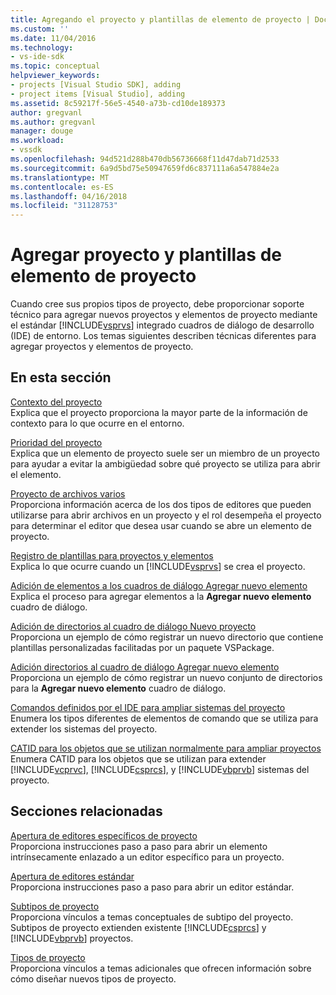```yaml
---
title: Agregando el proyecto y plantillas de elemento de proyecto | Documentos de Microsoft
ms.custom: ''
ms.date: 11/04/2016
ms.technology:
- vs-ide-sdk
ms.topic: conceptual
helpviewer_keywords:
- projects [Visual Studio SDK], adding
- project items [Visual Studio], adding
ms.assetid: 8c59217f-56e5-4540-a73b-cd10de189373
author: gregvanl
ms.author: gregvanl
manager: douge
ms.workload:
- vssdk
ms.openlocfilehash: 94d521d288b470db56736668f11d47dab71d2533
ms.sourcegitcommit: 6a9d5bd75e50947659fd6c837111a6a547884e2a
ms.translationtype: MT
ms.contentlocale: es-ES
ms.lasthandoff: 04/16/2018
ms.locfileid: "31128753"
---
```

# <a name="adding-project-and-project-item-templates"></a>Agregar proyecto y plantillas de elemento de proyecto
Cuando cree sus propios tipos de proyecto, debe proporcionar soporte técnico para agregar nuevos proyectos y elementos de proyecto mediante el estándar [!INCLUDE[vsprvs](../../code-quality/includes/vsprvs_md.md)] integrado cuadros de diálogo de desarrollo (IDE) de entorno. Los temas siguientes describen técnicas diferentes para agregar proyectos y elementos de proyecto.  
  
## <a name="in-this-section"></a>En esta sección  
 [Contexto del proyecto](../../extensibility/internals/project-context.md)  
 Explica que el proyecto proporciona la mayor parte de la información de contexto para lo que ocurre en el entorno.  
  
 [Prioridad del proyecto](../../extensibility/internals/project-priority.md)  
 Explica que un elemento de proyecto suele ser un miembro de un proyecto para ayudar a evitar la ambigüedad sobre qué proyecto se utiliza para abrir el elemento.  
  
 [Proyecto de archivos varios](../../extensibility/internals/miscellaneous-files-project.md)  
 Proporciona información acerca de los dos tipos de editores que pueden utilizarse para abrir archivos en un proyecto y el rol desempeña el proyecto para determinar el editor que desea usar cuando se abre un elemento de proyecto.  
  
 [Registro de plantillas para proyectos y elementos](../../extensibility/internals/registering-project-and-item-templates.md)  
 Explica lo que ocurre cuando un [!INCLUDE[vsprvs](../../code-quality/includes/vsprvs_md.md)] se crea el proyecto.  
  
 [Adición de elementos a los cuadros de diálogo Agregar nuevo elemento](../../extensibility/internals/adding-items-to-the-add-new-item-dialog-boxes.md)  
 Explica el proceso para agregar elementos a la **Agregar nuevo elemento** cuadro de diálogo.  
  
 [Adición de directorios al cuadro de diálogo Nuevo proyecto](../../extensibility/internals/adding-directories-to-the-new-project-dialog-box.md)  
 Proporciona un ejemplo de cómo registrar un nuevo directorio que contiene plantillas personalizadas facilitadas por un paquete VSPackage.  
  
 [Adición directorios al cuadro de diálogo Agregar nuevo elemento](../../extensibility/internals/adding-directories-to-the-add-new-item-dialog-box.md)  
 Proporciona un ejemplo de cómo registrar un nuevo conjunto de directorios para la **Agregar nuevo elemento** cuadro de diálogo.  
  
 [Comandos definidos por el IDE para ampliar sistemas del proyecto](../../extensibility/internals/ide-defined-commands-for-extending-project-systems.md)  
 Enumera los tipos diferentes de elementos de comando que se utiliza para extender los sistemas del proyecto.  
  
 [CATID para los objetos que se utilizan normalmente para ampliar proyectos](../../extensibility/internals/catids-for-objects-that-are-typically-used-to-extend-projects.md)  
 Enumera CATID para los objetos que se utilizan para extender [!INCLUDE[vcprvc](../../code-quality/includes/vcprvc_md.md)], [!INCLUDE[csprcs](../../data-tools/includes/csprcs_md.md)], y [!INCLUDE[vbprvb](../../code-quality/includes/vbprvb_md.md)] sistemas del proyecto.  
  
## <a name="related-sections"></a>Secciones relacionadas  
 [Apertura de editores específicos de proyecto](../../extensibility/how-to-open-project-specific-editors.md)  
 Proporciona instrucciones paso a paso para abrir un elemento intrínsecamente enlazado a un editor específico para un proyecto.  
  
 [Apertura de editores estándar](../../extensibility/how-to-open-standard-editors.md)  
 Proporciona instrucciones paso a paso para abrir un editor estándar.  
  
 [Subtipos de proyecto](../../extensibility/internals/project-subtypes.md)  
 Proporciona vínculos a temas conceptuales de subtipo del proyecto. Subtipos de proyecto extienden existente [!INCLUDE[csprcs](../../data-tools/includes/csprcs_md.md)] y [!INCLUDE[vbprvb](../../code-quality/includes/vbprvb_md.md)] proyectos.  
  
 [Tipos de proyecto](../../extensibility/internals/project-types.md)  
 Proporciona vínculos a temas adicionales que ofrecen información sobre cómo diseñar nuevos tipos de proyecto.